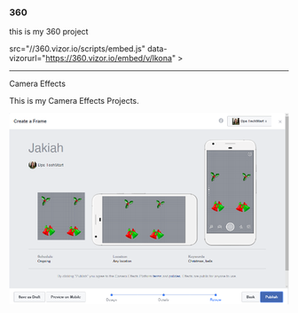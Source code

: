 ### 360

this is my 360 project 

src="//360.vizor.io/scripts/embed.js" data-vizorurl="https://360.vizor.io/embed/v/lkona" ></script>

***

Camera Effects

This is my Camera Effects Projects.

![Capture](https://github.com/Jakiah/Jakiah.github.io/blob/master/Capture.PNG?raw=true "Optional Title")
